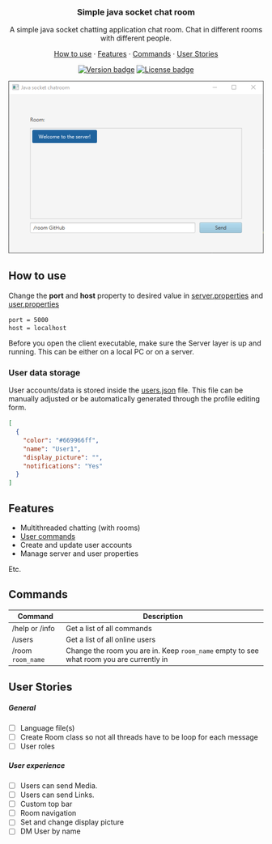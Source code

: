 <h3 align="center">
	Simple java socket chat room
</h3>

<p align="center">
A simple java socket chatting application chat room. Chat in different rooms with different people.
</p>

<p align="center">
    <a href="#how-to-use">How to use</a>
    ·
    <a href="#features">Features</a>
    ·
    <a href="#commands">Commands</a>
    ·
    <a href="#user-stories">User Stories</a>
 </p>

<p align="center">
	<a href="https://github.com/Tygovanommen/Java-socket-chatroom/tags"><img src="https://img.shields.io/badge/release-v0.1_alpha-blue" alt="Version badge"></a>
	<a href="https://github.com/Tygovanommen/Java-socket-chatroom/blob/master/LICENSE"><img src="https://img.shields.io/badge/license-MIT-green.svg" alt="License badge"></a>
</p>

<p align="center">
	<img src="https://github.com/Tygovanommen/Java-socket-chatroom/blob/master/demo.gif" width="550" alt="screenshot">
</p>

## How to use

Change the **port** and **host** property to desired value in [server.properties](/server.properties) and [user.properties](/user.properties)

``` 
port = 5000
host = localhost
```

Before you open the client executable, make sure the Server layer is up and running. This can be either on a local PC or on a server.

### User data storage

User accounts/data is stored inside the [users.json](/users.json) file. This file can be manually adjusted or be automatically generated through the profile editing form.
```json
[
  {
    "color": "#669966ff",
    "name": "User1",
    "display_picture": "",
    "notifications": "Yes"
  }
]
``` 

## Features
- Multithreaded chatting (with rooms)
- [User commands](#commands)
- Create and update user accounts
- Manage server and user properties

Etc.

## Commands
| Command | Description |
| ----- | --- |
| /help or /info | Get a list of all commands |
| /users | Get a list of all online users |
| /room `room_name`  | Change the room you are in. Keep `room_name` empty to see what room you are currently in |


## User Stories
##### General
- [ ] Language file(s)
- [ ] Create Room class so not all threads have to be loop for each message
- [ ] User roles
 
##### User experience
- [ ] Users can send Media.
- [ ] Users can send Links.
- [ ] Custom top bar
- [ ] Room navigation
- [ ] Set and change display picture
- [ ] DM User by name
